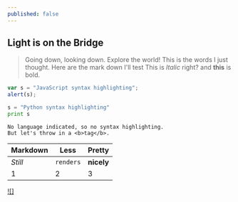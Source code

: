```yaml
---
published: false
---
```

## Light is on the Bridge
> Going down, looking down. Explore the world!
This is the words I just thought.
Here are the mark down I'll test
This is *Italic* right?
and __this__ is bold.
```javascript
var s = "JavaScript syntax highlighting";
alert(s);
```
 
```python
s = "Python syntax highlighting"
print s
```
 
```
No language indicated, so no syntax highlighting. 
But let's throw in a <b>tag</b>.
```

Markdown | Less | Pretty
--- | --- | ---
*Still* | `renders` | **nicely**
1 | 2 | 3


[![]](https://streamable.com/pihsc)
